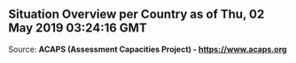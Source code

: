 ## Situation Overview per Country as of Thu, 02 May 2019 03:24:16 GMT

Source: **ACAPS (Assessment Capacities Project) - https://www.acaps.org**